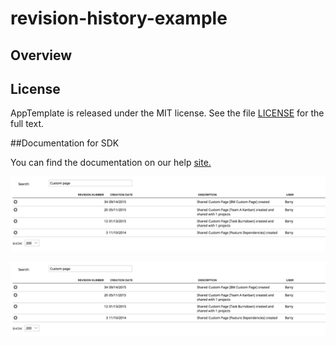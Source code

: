 revision-history-example
=========================

## Overview


## License

AppTemplate is released under the MIT license.  See the file [LICENSE](./LICENSE) for the full text.

##Documentation for SDK

You can find the documentation on our help [site.](https://help.rallydev.com/apps/2.0/doc/)

![screenshot](https://raw.githubusercontent.com/wrackzone/revision-history-example/master/screenshot-1.png)

![screenshot](https://raw.githubusercontent.com/wrackzone/revision-history-example/master/screenshot-1.png)

